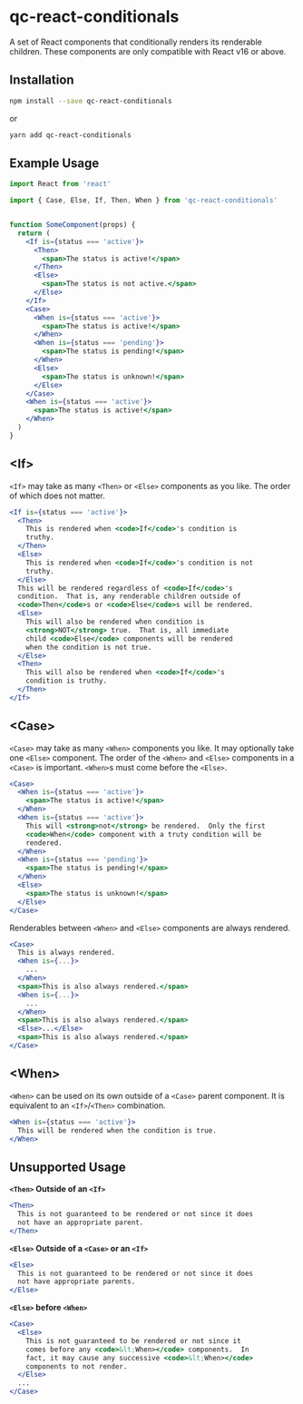 # qc-react-conditionals

A set of React components that conditionally renders its renderable children.
These components are only compatible with React v16 or above.


## Installation

```sh
npm install --save qc-react-conditionals
```

or

```sh
yarn add qc-react-conditionals
```


## Example Usage

```jsx
import React from 'react'

import { Case, Else, If, Then, When } from 'qc-react-conditionals'


function SomeComponent(props) {
  return (
    <If is={status === 'active'}>
      <Then>
        <span>The status is active!</span>
      </Then>
      <Else>
        <span>The status is not active.</span>
      </Else>
    </If>
    <Case>
      <When is={status === 'active'}>
        <span>The status is active!</span>
      </When>
      <When is={status === 'pending'}>
        <span>The status is pending!</span>
      </When>
      <Else>
        <span>The status is unknown!</span>
      </Else>
    </Case>
    <When is={status === 'active'}>
      <span>The status is active!</span>
    </When>
  )
}
```


## &lt;If>

`<If>` may take as many `<Then>` or `<Else>` components as you like.  The
order of which does not matter.

```jsx
<If is={status === 'active'}>
  <Then>
    This is rendered when <code>If</code>'s condition is
    truthy.
  </Then>
  <Else>
    This is rendered when <code>If</code>'s condition is not
    truthy.
  </Else>
  This will be rendered regardless of <code>If</code>'s
  condition.  That is, any renderable children outside of
  <code>Then</code>s or <code>Else</code>s will be rendered.
  <Else>
    This will also be rendered when condition is
    <strong>NOT</strong> true.  That is, all immediate
    child <code>Else</code> components will be rendered
    when the condition is not true.
  </Else>
  <Then>
    This will also be rendered when <code>If</code>'s
    condition is truthy.
  </Then>
</If>
```

## &lt;Case>

`<Case>` may take as many `<When>` components you like.  It may optionally
take one `<Else>` component.  The order of the `<When>` and `<Else>`
components in a `<Case>` is important.  `<When>`s must come before the `<Else>`.

```jsx
<Case>
  <When is={status === 'active'}>
    <span>The status is active!</span>
  </When>
  <When is={status === 'active'}>
    This will <strong>not</strong> be rendered.  Only the first
    <code>When</code> component with a truty condition will be
    rendered.
  </When>
  <When is={status === 'pending'}>
    <span>The status is pending!</span>
  </When>
  <Else>
    <span>The status is unknown!</span>
  </Else>
</Case>
```

Renderables between `<When>` and `<Else>` components are always rendered.

```jsx
<Case>
  This is always rendered.
  <When is={...}>
    ...
  </When>
  <span>This is also always rendered.</span>
  <When is={...}>
    ...
  </When>
  <span>This is also always rendered.</span>
  <Else>...</Else>
  <span>This is also always rendered.</span>
</Case>
```


## &lt;When>

`<When>` can be used on its own outside of a `<Case>` parent component.  It is
equivalent to an `<If>`/`<Then>` combination.

```jsx
<When is={status === 'active'}>
  This will be rendered when the condition is true.
</When>
```


## Unsupported Usage

**`<Then>` Outside of an `<If>`**

```jsx
<Then>
  This is not guaranteed to be rendered or not since it does
  not have an appropriate parent.
</Then>
```

**`<Else>` Outside of a `<Case>` or an `<If>`**

```jsx
<Else>
  This is not guaranteed to be rendered or not since it does
  not have appropriate parents.
</Else>
```

**`<Else>` before `<When>`**

```jsx
<Case>
  <Else>
    This is not guaranteed to be rendered or not since it
    comes before any <code>&lt;When></code> components.  In
    fact, it may cause any successive <code>&lt;When></code>
    components to not render.
  </Else>
  ...
</Case>
```
